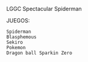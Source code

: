 LGGC Spectacular Spiderman

JUEGOS:

	Spiderman
	Blasphemous
	Sekiro
	Pokemon
	Dragon ball Sparkin Zero
